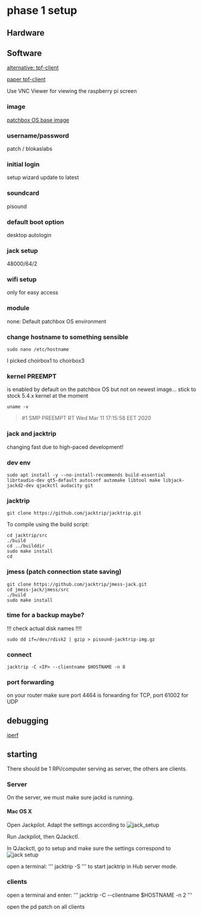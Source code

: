 
# phase 1 setup

## Hardware
## Software

[alternative: tpf-client](https://gitlab.zhdk.ch/TPF/tpf-client)

[paper tpf-client](https://lac.linuxaudio.org/2019/doc/haefeli.pdf) 

Use VNC Viewer for viewing the raspberry pi screen



### image

[patchbox OS base image](https://blokas.io/patchbox-os/)
 
### username/password
patch / blokaslabs
 
### initial login
setup wizard
update to latest
 
### soundcard
pisound

### default boot option
desktop autologin

### jack setup
48000/64/2
 
### wifi setup
only for easy access
 
### module

none: Default patchbox OS environment
 
### change hostname to something sensible
```
sudo nano /etc/hostname
```

I picked choirbox1 to choirbox3

### kernel PREEMPT
is enabled by default on the patchbox OS
but not on newest image...
stick to stock 5.4.x kernel at the moment

```
uname -v
```

> \#1 SMP PREEMPT RT Wed Mar 11 17:15:58 EET 2020 
 
### jack and jacktrip
changing fast due to high-paced development!

### dev env
```
sudo apt install -y --no-install-recommends build-essential librtaudio-dev qt5-default autoconf automake libtool make libjack-jackd2-dev qjackctl audacity git
```


### jacktrip

```
git clone https://github.com/jacktrip/jacktrip.git
```

To compile using the build script:

```
cd jacktrip/src
./build
cd ../builddir
sudo make install
cd
```

### jmess (patch connection state saving)

```
git clone https://github.com/jacktrip/jmess-jack.git
cd jmess-jack/jmess/src
./build
sudo make install
```

### time for a backup maybe?

!!! check actual disk names !!!!

```
sudo dd if=/dev/rdisk2 | gzip > pisound-jacktrip-img.gz
```


### connect 

```
jacktrip -C <IP> --clientname $HOSTNAME -n 8
``` 

### port forwarding

on your router make sure port 4464 is forwarding for TCP, port 61002 for UDP

## debugging

[iperf](https://www.haven2.com/index.php/use-iperf-to-test-port-forwarding-and-network-performance-between-participants-in-an-online-jam-session)
 
 
 ## starting
 There should be 1 RPi/computer serving as server, the others are clients.
 ### Server
 On the server, we must make sure jackd is running.
 #### Mac OS X
 Open Jackpilot. Adapt the settings according to ![jack_setup](#jack_setup)
 
 Run Jackpilot, then QJackctl.
 
 In QJackctl, go to setup and make sure the settings correspond to ![jack setup](#jack_setup)
 
 open a terminal:
 '''
 jacktrip -S
 '''
 to start jacktrip in Hub server mode.
 
 ### clients
 open a terminal and enter:
 '''
 jacktrip -C <server IP> --clientname $HOSTNAME -n 2
 '''
 
 open the pd patch on all clients
 
 

